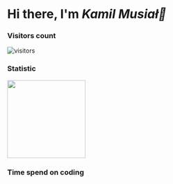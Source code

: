 <h1>Hi there, I'm <em> Kamil Musiał👋 </em></h1>

### Visitors count
![visitors](https://visitor-badge.glitch.me/badge?page_id=${kamio90}.${https://github.com/kamio90/kamio90})

### Statistic
<img height="180em" src="https://github-readme-stats.vercel.app/api?username=kamio90&show_icons=true&hide_border=true&&count_private=true&include_all_commits=true" />

### Time spend on coding
<!--START_SECTION:waka-->
<!--END_SECTION:waka-->


